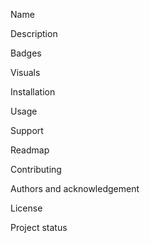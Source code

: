 Name

Description

Badges

Visuals

Installation

Usage

Support

Readmap

Contributing

Authors and acknowledgement

License

Project status